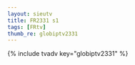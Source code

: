 ```yaml
--- 
layout: sieutv
title: FR2331 s1
tags: [FRtv]
thumb_re: globiptv2331
---
```

{% include tvadv key="globiptv2331" %} 
